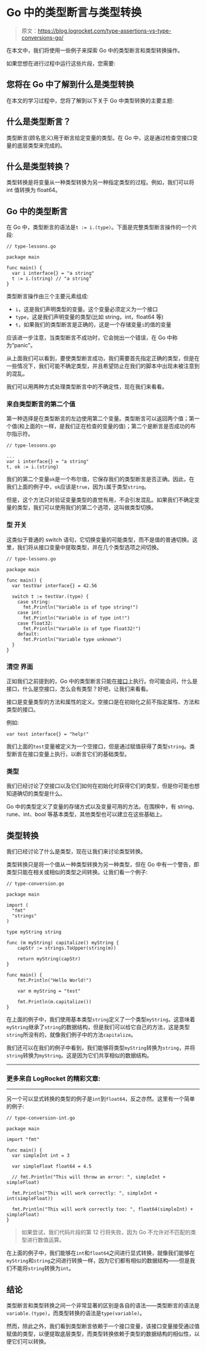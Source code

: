 # Go 中的类型断言与类型转换

> 原文：<https://blog.logrocket.com/type-assertions-vs-type-conversions-go/>

在本文中，我们将使用一些例子来探索 Go 中的类型断言和类型转换操作。

如果您想在进行过程中运行这些片段，您需要:

## 您将在 Go 中了解到什么是类型转换

在本文的学习过程中，您将了解到以下关于 Go 中类型转换的主要主题:

## 什么是类型断言？

类型断言(顾名思义)用于断言给定变量的类型。在 Go 中，这是通过检查空接口变量的底层类型来完成的。

## 什么是类型转换？

类型转换是将变量从一种类型转换为另一种指定类型的过程。例如，我们可以将 int 值转换为 float64。

## Go 中的类型断言

在 Go 中，类型断言的语法是`t := i.(type)`。下面是完整类型断言操作的一个片段:

```
// type-lessons.go

package main

func main() {
  var i interface{} = "a string"
  t := i.(string) // "a string"
}

```

类型断言操作由三个主要元素组成:

*   `i`，这是我们声明类型的变量。这个变量必须定义为一个接口
*   `type`，这是我们声明变量的类型(比如 string，int，float64 等)
*   `t`，如果我们的类型断言是正确的，这是一个存储变量`i`的值的变量

应该进一步注意，当类型断言不成功时，它会抛出一个错误，在 Go 中称为“panic”。

从上面我们可以看到，要使类型断言成功，我们需要首先指定正确的类型，但是在一些情况下，我们可能不确定类型，并且希望防止在我们的脚本中出现未被注意到的混乱。

我们可以用两种方式处理类型断言中的不确定性，现在我们来看看。

### **来自类型断言的第二个值**

第一种选择是在类型断言的左边使用第二个变量。类型断言可以返回两个值；第一个值(和上面的`t`一样，是我们正在检查的变量的值)；第二个是断言是否成功的布尔指示符。

```
// type-lessons.go

...
var i interface{} = "a string"
t, ok := i.(string)

```

我们的第二个变量`ok`是一个布尔值，它保存我们的类型断言是否正确。因此，在我们上面的例子中，`ok`应该是`true`，因为`i`属于类型`string`。

但是，这个方法只对验证变量类型的直觉有用，不会引发混乱。如果我们不确定变量的类型，我们可以使用我们的第二个选项，这叫做类型切换。

### **型** **开关**

这类似于普通的 switch 语句，它切换变量的可能类型，而不是值的普通切换。这里，我们将从接口变量中提取类型，并在几个类型选项之间切换。

```
// type-lessons.go

package main

func main() {
  var testVar interface{} = 42.56

  switch t := testVar.(type) {
    case string: 
      fmt.Println("Variable is of type string!")
    case int:
      fmt.Println("Variable is of type int!")
    case float32:
      fmt.Println("Variable is of type float32!")
    default:
      fmt.Println("Variable type unknown")
  }
}

```

### **清空** **界面**

正如我们之前提到的，Go 中的类型断言只能在[接口](https://blog.logrocket.com/exploring-structs-interfaces-go/)上执行。你可能会问，什么是接口，什么是空接口，怎么会有类型？好吧，让我们来看看。

接口是变量类型的方法和属性的定义。空接口是在初始化之前不指定属性、方法和类型的接口。

例如:

```
var test interface{} = "help!" 

```

我们上面的`test`变量被定义为一个空接口，但是通过赋值获得了类型`string`。类型断言在接口变量上执行，以断言它们的基础类型。

### **类型**

我们已经讨论了空接口以及它们如何在初始化时获得它们的类型，但是你可能也想知道确切的类型是什么。

Go 中的类型定义了变量的存储方式以及变量可用的方法。在围棋中，有 string、rune、int、bool 等基本类型，其他类型也可以建立在这些基础上。

## 类型转换

我们已经讨论了什么是类型，现在让我们来讨论类型转换。

类型转换只是将一个值从一种类型转换为另一种类型，但在 Go 中有一个警告，即类型只能在相关或相似的类型之间转换。让我们看一个例子:

```
// type-conversion.go

package main

import (
  "fmt"
  "strings"
)

type myString string

func (m myString) capitalize() myString {
    capStr := strings.ToUpper(string(m))

    return myString(capStr)
}

func main() {
    fmt.Println("Hello World!")

    var m myString = "test"

    fmt.Println(m.capitalize())
}

```

在上面的例子中，我们使用基本类型`string`定义了一个类型`myString`。这意味着`myString`继承了`string`的数据结构，但是我们可以给它自己的方法，这是类型`string`所没有的，就像我们例子中的方法`capitalize`。

我们还可以在我们的例子中看到，我们能够将类型`myString`转换为`string`，并将`string`转换为`myString`。这是因为它们共享相似的数据结构。

* * *

### 更多来自 LogRocket 的精彩文章:

* * *

另一个可以显式转换的类型的例子是`int`到`float64`，反之亦然。这里有一个简单的例子:

```
// type-conversion-int.go

package main

import "fmt"

func main() {
  var simpleInt int = 3

  var simpleFloat float64 = 4.5

  // fmt.Println("This will throw an error: ", simpleInt + simpleFloat)

  fmt.Println("This will work correctly: ", simpleInt + int(simpleFloat))

  fmt.Println("This will work correctly too: ", float64(simpleInt) + simpleFloat)
}

```

> 如果尝试，我们代码片段的第 12 行将失败，因为 Go 不允许对不匹配的类型进行数值运算。

在上面的例子中，我们能够在`int`和`float64`之间进行显式转换，就像我们能够在`myString`和`string`之间进行转换一样，因为它们都有相似的数据结构——但是我们不能将`string`转换为`int`。

## 结论

类型断言和类型转换之间一个非常显著的区别是各自的语法——类型断言的语法是`variable.(type)`，而类型转换的语法是`type(variable)`。

然而，除此之外，我们看到类型断言依赖于一个接口变量，该接口变量接受通过值赋值的类型，以便提取底层类型，而类型转换依赖于类型的数据结构的相似性，以便它们可以转换。